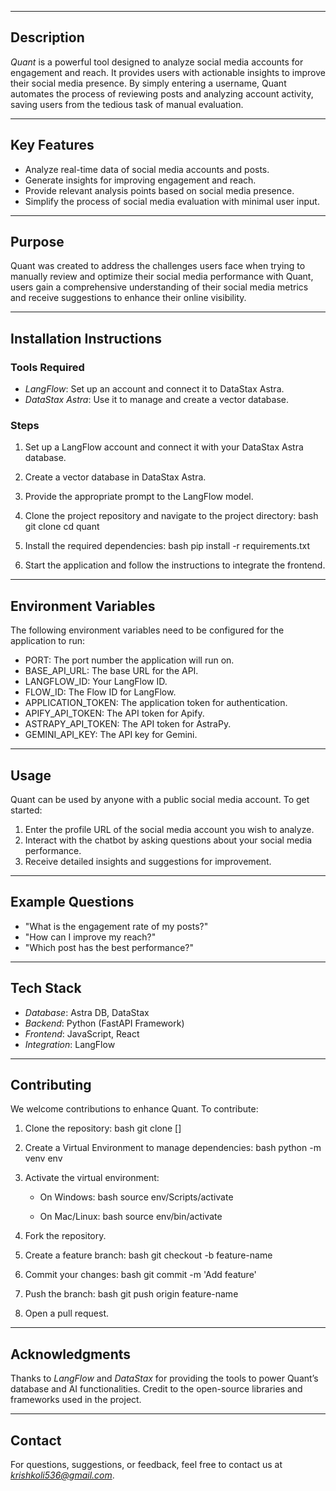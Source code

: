 
---

## Description
*Quant* is a powerful tool designed to analyze social media accounts for engagement and reach. It provides users with actionable insights to improve their social media presence. By simply entering a username, Quant automates the process of reviewing posts and analyzing account activity, saving users from the tedious task of manual evaluation.

---

## Key Features

- Analyze real-time data of social media accounts and posts.
- Generate insights for improving engagement and reach.
- Provide relevant analysis points based on social media presence.
- Simplify the process of social media evaluation with minimal user input.

---

## Purpose
Quant was created to address the challenges users face when trying to manually review and optimize their social media performance with Quant, users gain a comprehensive understanding of their social media metrics and receive suggestions to enhance their online visibility.

---

## Installation Instructions

### Tools Required

- *LangFlow*: Set up an account and connect it to DataStax Astra.
- *DataStax Astra*: Use it to manage and create a vector database.

### Steps

1. Set up a LangFlow account and connect it with your DataStax Astra database.
2. Create a vector database in DataStax Astra.
3. Provide the appropriate prompt to the LangFlow model.
4. Clone the project repository and navigate to the project directory:
   bash
   git clone
   cd quant
   
5. Install the required dependencies:
   bash
   pip install -r requirements.txt
   
6. Start the application and follow the instructions to integrate the frontend.

---

## Environment Variables

The following environment variables need to be configured for the application to run:

- PORT: The port number the application will run on.
- BASE_API_URL: The base URL for the API.
- LANGFLOW_ID: Your LangFlow ID.
- FLOW_ID: The Flow ID for LangFlow.
- APPLICATION_TOKEN: The application token for authentication.
- APIFY_API_TOKEN: The API token for Apify.
- ASTRAPY_API_TOKEN: The API token for AstraPy.
- GEMINI_API_KEY: The API key for Gemini.

---

## Usage

Quant can be used by anyone with a public social media account. To get started:

1. Enter the profile URL of the social media account you wish to analyze.
2. Interact with the chatbot by asking questions about your social media performance.
3. Receive detailed insights and suggestions for improvement.

---

## Example Questions

- "What is the engagement rate of my posts?"
- "How can I improve my reach?"
- "Which post has the best performance?"

---

## Tech Stack

- *Database*: Astra DB, DataStax
- *Backend*: Python (FastAPI Framework)
- *Frontend*: JavaScript, React
- *Integration*: LangFlow

---

## Contributing

We welcome contributions to enhance Quant. To contribute:

1. Clone the repository:
   bash
   git clone []
   
2. Create a Virtual Environment to manage dependencies:
   bash
   python -m venv env
   
3. Activate the virtual environment:
   - On Windows:
     bash
     source env/Scripts/activate
     
   - On Mac/Linux:
     bash
     source env/bin/activate
     
4. Fork the repository.
5. Create a feature branch:
   bash
   git checkout -b feature-name
   
6. Commit your changes:
   bash
   git commit -m 'Add feature'
   
7. Push the branch:
   bash
   git push origin feature-name
   
8. Open a pull request.

---

## Acknowledgments

Thanks to *LangFlow* and *DataStax* for providing the tools to power Quant’s database and AI functionalities. Credit to the open-source libraries and frameworks used in the project.

---

## Contact

For questions, suggestions, or feedback, feel free to contact us at *krishkoli536@gmail.com*.
